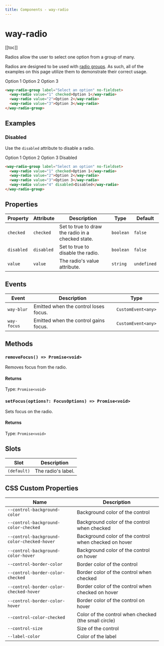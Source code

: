 ```yaml
---
title: Components - way-radio
---
```


# way-radio

[[toc]]

Radios allow the user to select one option from a group of many.

Radios are designed to be used with [radio groups](/components/radio-group). As such, all of the examples on this page utilize them to demonstrate their correct usage.

<way-radio-group label="Select an option" no-fieldset>
  <way-radio value="1" checked>Option 1</way-radio>
  <way-radio value="2">Option 2</way-radio>
  <way-radio value="3">Option 3</way-radio>
</way-radio-group>

```html
<way-radio-group label="Select an option" no-fieldset>
  <way-radio value="1" checked>Option 1</way-radio>
  <way-radio value="2">Option 2</way-radio>
  <way-radio value="3">Option 3</way-radio>
</way-radio-group>
```

## Examples

### Disabled

Use the `disabled` attribute to disable a radio.

<way-radio-group label="Select an option" no-fieldset>
  <way-radio value="1" checked>Option 1</way-radio>
  <way-radio value="2">Option 2</way-radio>
  <way-radio value="3">Option 3</way-radio>
  <way-radio value="4" disabled>Disabled</way-radio>
</way-radio-group>

```html
<way-radio-group label="Select an option" no-fieldset>
  <way-radio value="1" checked>Option 1</way-radio>
  <way-radio value="2">Option 2</way-radio>
  <way-radio value="3">Option 3</way-radio>
  <way-radio value="4" disabled>Disabled</way-radio>
</way-radio-group>
```

## Properties

| Property   | Attribute  | Description                                       | Type      | Default     |
| ---------- | ---------- | ------------------------------------------------- | --------- | ----------- |
| `checked`  | `checked`  | Set to true to draw the radio in a checked state. | `boolean` | `false`     |
| `disabled` | `disabled` | Set to true to disable the radio.                 | `boolean` | `false`     |
| `value`    | `value`    | The radio's value attribute.                      | `string`  | `undefined` |

## Events

| Event       | Description                           | Type               |
| ----------- | ------------------------------------- | ------------------ |
| `way-blur`  | Emitted when the control loses focus. | `CustomEvent<any>` |
| `way-focus` | Emitted when the control gains focus. | `CustomEvent<any>` |

## Methods

### `removeFocus() => Promise<void>`

Removes focus from the radio.

#### Returns

Type: `Promise<void>`

### `setFocus(options?: FocusOptions) => Promise<void>`

Sets focus on the radio.

#### Returns

Type: `Promise<void>`

## Slots

| Slot        | Description        |
| ----------- | ------------------ |
| `(default)` | The radio's label. |

## CSS Custom Properties

| Name                                       | Description                                           |
| ------------------------------------------ | ----------------------------------------------------- |
| `--control-background-color`               | Background color of the control                       |
| `--control-background-color-checked`       | Background color of the control when checked          |
| `--control-background-color-checked-hover` | Background color of the control when checked on hover |
| `--control-background-color-hover`         | Background color of the control on hover              |
| `--control-border-color`                   | Border color of the control                           |
| `--control-border-color-checked`           | Border color of the control when checked              |
| `--control-border-color-checked-hover`     | Border color of the control when checked on hover     |
| `--control-border-color-hover`             | Border color of the control on hover                  |
| `--control-color-checked`                  | Color of the control when checked (the small circle)  |
| `--control-size`                           | Size of the control                                   |
| `--label-color`                            | Color of the label                                    |
